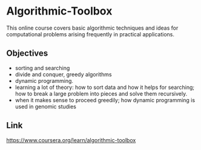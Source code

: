 # Algorithmic-Toolbox

This online course covers basic algorithmic techniques and ideas for computational problems arising frequently in practical applications.
## Objectives

- sorting and searching
- divide and conquer, greedy algorithms
- dynamic programming.
- learning a lot of theory: how to sort data and how it helps for searching; how to break a large problem into pieces and solve them recursively. 
- when it makes sense to proceed greedily; how dynamic programming is used in genomic studies


## Link
https://www.coursera.org/learn/algorithmic-toolbox
